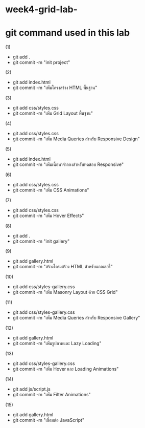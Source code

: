 # week4-grid-lab-

# git command used in this lab
(1)
- git add .
- git commit -m "init project"

(2)
- git add index.html
- git commit -m "เพิ่มโครงสร้าง HTML พื้นฐาน"

(3)
- git add css/styles.css
- git commit -m "เพิ่ม Grid Layout พื้นฐาน"

(4)
- git add css/styles.css
- git commit -m "เพิ่ม Media Queries สำหรับ Responsive Design"

(5)
- git add index.html  
- git commit -m "เพิ่มเนื้อหาจำลองสำหรับทดสอบ Responsive"

(6)
- git add css/styles.css
- git commit -m "เพิ่ม CSS Animations"

(7)
- git add css/styles.css
- git commit -m "เพิ่ม Hover Effects"

(8)
- git add .
- git commit -m "init gallery"

(9)
- git add gallery.html
- git commit -m "สร้างโครงสร้าง HTML สำหรับแกลเลอรี่"

(10)
- git add css/styles-gallery.css
- git commit -m "เพิ่ม Masonry Layout ด้วย CSS Grid"

(11)
- git add css/styles-gallery.css
- git commit -m "เพิ่ม Media Queries สำหรับ Responsive Gallery"

(12)
- git add gallery.html
- git commit -m "เพิ่มรูปภาพและ Lazy Loading"

(13)
- git add css/styles-gallery.css
- git commit -m "เพิ่ม Hover และ Loading Animations"

(14)
- git add js/script.js
- git commit -m "เพิ่ม Filter Animations"

(15)
- git add gallery.html
- git commit -m "เชื่อมต่อ JavaScript"